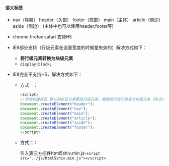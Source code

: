 #### 语义标签

- nav（导航）  header（头部）  footer（底部）  main（主体）  article（侧边）  aside（侧边）  (主体中也可以使用header,footer等)

- chrome firefox safari 支持H5

- IE9部分支持（行级元素在设置宽度的时候是失效的）解决方式如下：

  - **将行级元素转换为块级元素**
  - `display:block;`

- IE8完全不支持H5，解决方式如下：

  - 方式一：

    ``` javascript
    <script>
    //手动创建标签,默认的标签元素都是行级元素，需要将行级元素变为块级元素（样式中加display:block;）
    document.createElement("header");
    document.createElement("nav");
    document.createElement("main");
    document.createElement("article");
    document.createElement("aside");
    document.createElement("footer");
    </script>
    ```

  - 方式二：

    引入第三方插件html5shiv.min.js`<script src="../js/html5shiv.min.js"></script>`

